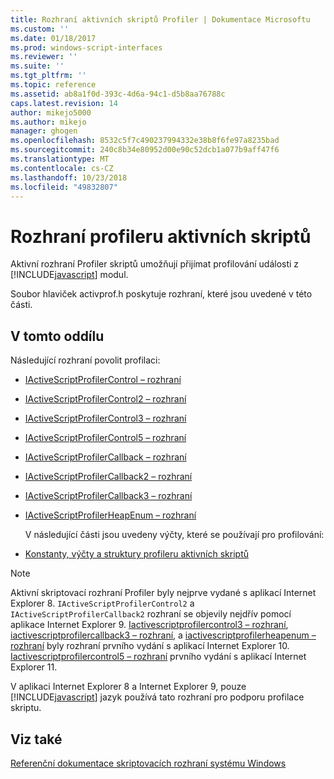 ```yaml
---
title: Rozhraní aktivních skriptů Profiler | Dokumentace Microsoftu
ms.custom: ''
ms.date: 01/18/2017
ms.prod: windows-script-interfaces
ms.reviewer: ''
ms.suite: ''
ms.tgt_pltfrm: ''
ms.topic: reference
ms.assetid: ab8a1f0d-393c-4d6a-94c1-d5b8aa76788c
caps.latest.revision: 14
author: mikejo5000
ms.author: mikejo
manager: ghogen
ms.openlocfilehash: 8532c5f7c490237994332e38b8f6fe97a8235bad
ms.sourcegitcommit: 240c8b34e80952d00e90c52dcb1a077b9aff47f6
ms.translationtype: MT
ms.contentlocale: cs-CZ
ms.lasthandoff: 10/23/2018
ms.locfileid: "49832807"
---
```

# <a name="active-script-profiler-interfaces"></a>Rozhraní profileru aktivních skriptů
Aktivní rozhraní Profiler skriptů umožňují přijímat profilování události z [!INCLUDE[javascript](../../javascript/includes/javascript-md.md)] modul.  
  
 Soubor hlaviček activprof.h poskytuje rozhraní, které jsou uvedené v této části.  
  
## <a name="in-this-section"></a>V tomto oddílu  
 Následující rozhraní povolit profilaci:  
  
- [IActiveScriptProfilerControl – rozhraní](../../winscript/reference/iactivescriptprofilercontrol-interface.md)  
  
- [IActiveScriptProfilerControl2 – rozhraní](../../winscript/reference/iactivescriptprofilercontrol2-interface.md)  
  
- [IActiveScriptProfilerControl3 – rozhraní](../../winscript/reference/iactivescriptprofilercontrol3-interface.md)  
  
- [IActiveScriptProfilerControl5 – rozhraní](../../winscript/reference/iactivescriptprofilercontrol5-interface.md)  
  
- [IActiveScriptProfilerCallback – rozhraní](../../winscript/reference/iactivescriptprofilercallback-interface.md)  
  
- [IActiveScriptProfilerCallback2 – rozhraní](../../winscript/reference/iactivescriptprofilercallback2-interface.md)  
  
- [IActiveScriptProfilerCallback3 – rozhraní](../../winscript/reference/iactivescriptprofilercallback3-interface.md)  
  
- [IActiveScriptProfilerHeapEnum – rozhraní](../../winscript/reference/iactivescriptprofilerheapenum-interface.md)  
  
  V následující části jsou uvedeny výčty, které se používají pro profilování:  
  
- [Konstanty, výčty a struktury profileru aktivních skriptů](../../winscript/reference/active-script-profiler-constants-enumerations-and-structures.md)  
  
> [!NOTE]
>  Aktivní skriptovací rozhraní Profiler byly nejprve vydané s aplikací Internet Explorer 8. `IActiveScriptProfilerControl2` a `IActiveScriptProfilerCallback2` rozhraní se objevily nejdřív pomocí aplikace Internet Explorer 9. [Iactivescriptprofilercontrol3 – rozhraní](../../winscript/reference/iactivescriptprofilercontrol3-interface.md), [iactivescriptprofilercallback3 – rozhraní](../../winscript/reference/iactivescriptprofilercallback3-interface.md), a [iactivescriptprofilerheapenum – rozhraní](../../winscript/reference/iactivescriptprofilerheapenum-interface.md) byly rozhraní prvního vydání s aplikací Internet Explorer 10. [Iactivescriptprofilercontrol5 – rozhraní](../../winscript/reference/iactivescriptprofilercontrol5-interface.md) prvního vydání s aplikací Internet Explorer 11.  
>   
>  V aplikaci Internet Explorer 8 a Internet Explorer 9, pouze [!INCLUDE[javascript](../../javascript/includes/javascript-md.md)] jazyk používá tato rozhraní pro podporu profilace skriptu.  
  
## <a name="see-also"></a>Viz také  
 [Referenční dokumentace skriptovacích rozhraní systému Windows](../../winscript/reference/windows-script-interfaces-reference.md)